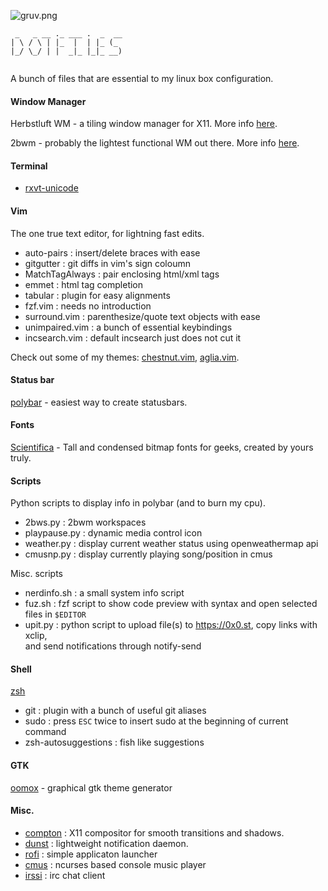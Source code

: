 ![gruv.png](https://0x0.st/squ5.png)


```
 _   _ __ ._ ___ .  _  __ 
| \ / \ | |_  |  | |_ (_  
|_/ \_/ | |  _|_ |_|_ __) 
                     
```


A bunch of files that are essential to my linux box configuration.

#### Window Manager

Herbstluft WM - a tiling window manager for X11. More info [here](https://www.herbstluftwm.org/).

2bwm - probably the lightest functional WM out there. More info [here](https://github.com/venam/2bwm).



#### Terminal

- [rxvt-unicode](https://wiki.archlinux.org/index.php/rxvt-unicode)



#### Vim

The one true text editor, for lightning fast edits.

 - auto-pairs : insert/delete braces with ease
 - gitgutter : git diffs in vim's sign coloumn
 - MatchTagAlways : pair enclosing html/xml tags
 - emmet : html tag completion
 - tabular : plugin for easy alignments
 - fzf.vim : needs no introduction
 - surround.vim : parenthesize/quote text objects with ease
 - unimpaired.vim : a bunch of essential keybindings
 - incsearch.vim : default incsearch just does not cut it

Check out some of my themes: [chestnut.vim](https://github.com/NerdyPepper/chestnut.vim),
[aglia.vim](https://github.com/NerdyPepper/agila.vim).



#### Status bar

[polybar](https://github.com/jaagr/polybar) - easiest way to create statusbars.



#### Fonts

[Scientifica](https://github.com/NerdyPepper/scientifica) - Tall and condensed bitmap fonts for geeks,
created by yours truly.



#### Scripts

Python scripts to display info in polybar (and to burn my cpu).

 - 2bws.py : 2bwm workspaces
 - playpause.py : dynamic media control icon
 - weather.py : display current weather status using openweathermap api
 - cmusnp.py : display currently playing song/position in cmus

Misc. scripts

 - nerdinfo.sh : a small system info script
 - fuz.sh : fzf script to show code preview with syntax and open selected files in `$EDITOR`
 - upit.py : python script to upload file(s) to https://0x0.st, copy links with xclip,  
 and send notifications through notify-send



#### Shell

[zsh](https://en.wikipedia.org/wiki/Z_shell)

 - git : plugin with a bunch of useful git aliases
 - sudo : press `ESC` twice to insert sudo at the beginning of current command
 - zsh-autosuggestions : fish like suggestions



#### GTK
[oomox](https://github.com/actionless/oomox) - graphical gtk theme generator



#### Misc.

 - [compton](https://github.com/chjj/compton) : X11 compositor for smooth transitions and shadows.
 - [dunst](https://dunst-project.org/) : lightweight notification daemon.
 - [rofi](https://github.com/DaveDavenport/rofi) : simple applicaton launcher
 - [cmus](https://cmus.github.io/) : ncurses based console music player
 - [irssi](https://irssi.org/) : irc chat client

